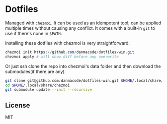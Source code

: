 # Dotfiles

Managed with [`chezmoi`](https://github.com/twpayne/chezmoi). It can be used as an idempotent tool; can be applied multiple times without causing any conflict. It comes with a built-in `git` to use if there's none in `$PATH`.

Installing these dotfiles with chezmoi is very straightforward:

```powershell
chezmoi init https://github.com/danmacode/dotfiles-win.git
chezmoi apply # will show diff before any overwrite
```

Or just ssh clone the repo into chezmoi's data folder and then download the submodules(if there are any).

```sh
git clone git@github.com:danmacode/dotfiles-win.git $HOME/.local/share/chezmoi
cd $HOME/.local/share/chezmoi
git submodule update --init --recursive
```

## License

MIT
